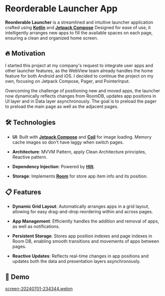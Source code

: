 # Reorderable Launcher App

**Reorderable Launcher** is a streamlined and intuitive launcher application crafted using
**[Kotlin](https://github.com/JetBrains/kotlin)** and
**[Jetpack Compose](https://developer.android.com/jetpack/compose)** Designed for ease of use, it
intelligently arranges new apps to fill the available spaces on each page, ensuring a clean and
organized home screen.

## 🔥 Motivation

I started this project at my company's request to integrate user apps and other launcher features,
as the WebView team already handles the home feature for both Android and iOS. I decided to continue
the project on my own, focusing on Jetpack Compose, Pager, and PointerInput.

Overcoming the challenge of positioning new and moved apps, the launcher now dynamically reflects
changes from RoomDB, updates app positions in UI layer and in Data layer asynchronously. The goal is
to preload the pager to preload the main page as well as the adjacent pages.

## 🛠️ Technologies

- **UI**: Built with **[Jetpack Compose](https://developer.android.com/jetpack/compose)** and
  **[Coil](https://github.com/coil-kt/coil)** for image loading. Memory cache images so don't have
  laggy when switch pages.

- **Architecture**: MVVM Pattern, apply Clean Architecture principles, Reactive pattern.

- **Dependency Injection**: Powered by
  **[Hilt](https://developer.android.com/training/dependency-injection/hilt-android)**.

- **Storage**: Implements **[Room](https://github.com/realm)** for store app item info and its
  position.

## 📋 Features

- **Dynamic Grid Layout**: Automatically arranges apps in a grid layout, allowing for easy
  drag-and-drop reordering within and across pages.

- **App Management**: Efficiently handles the addition and removal of apps, as well as
  notifications.

- **Persistent Storage**: Stores app position indexes and page indexes in Room DB, enabling smooth
  transitions and movements of apps between pages.

- **Reactive Updates**: Reflects real-time changes in app positions and updates both the data and
  presentation layers asynchronously.

## 🎥 Demo

[screen-20240701-234344.webm](https://github.com/neronguyenvn/custom-launcher/assets/50225603/9f62c7dd-2749-46d7-bed0-b7659cafa333)
